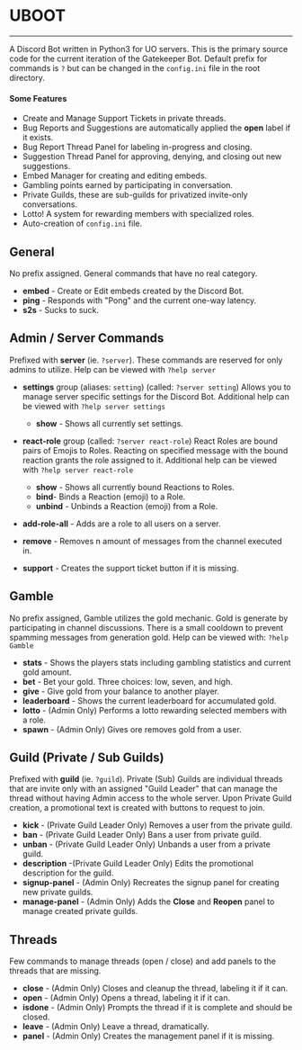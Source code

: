 # UBOOT

------------
A Discord Bot written in Python3 for UO servers. This is the primary source code for the current iteration of the Gatekeeper Bot. Default prefix for commands is `?` but can be changed in the `config.ini` file in the root directory.

#### Some Features
- Create and Manage Support Tickets in private threads.
- Bug Reports and Suggestions are automatically applied the **open** label if it exists.
- Bug Report Thread Panel for labeling in-progress and closing.
- Suggestion Thread Panel for approving, denying, and closing out new suggestions.
- Embed Manager for creating and editing embeds.
- Gambling points earned by participating in conversation.
- Private Guilds, these are sub-guilds for privatized invite-only conversations.
- Lotto! A system for rewarding members with specialized roles.
- Auto-creation of `config.ini` file.

## General
No prefix assigned. General commands that have no real category.
- **embed** - Create or Edit embeds created by the Discord Bot.
- **ping** - Responds with "Pong" and the current one-way latency.
- **s2s** - Sucks to suck.

## Admin / Server Commands
Prefixed with **server** (ie. `?server`). These commands are reserved for only admins to utilize. Help can be viewed with `?help server`
- **settings** group (aliases: `setting`) (called: `?server setting`)
	Allows you to manage server specific settings for the Discord Bot.
	Additional help can be viewed with `?help server settings`
	- **show** - Shows all currently set settings.


- **react-role** group (called: `?server react-role`)
	React Roles are bound pairs of Emojis to Roles. Reacting on specified message with the bound reaction grants the role assigned to it.
	Additional help can be viewed with `?help server react-role`
	- **show** - Shows all currently bound Reactions to Roles.
	- **bind**- Binds a Reaction (emoji) to a Role.
	- **unbind** - Unbinds a Reaction (emoji) from a Role.


- **add-role-all** - Adds are a role to all users on a server.
- **remove** - Removes n amount of messages from the channel executed in.
- **support** - Creates the support ticket button if it is missing.

## Gamble
No prefix assigned, Gamble utilizes the gold mechanic. Gold is generate by participating in channel discussions. There is a small cooldown to prevent spamming messages from generation gold. Help can be viewed with: `?help Gamble`
- **stats** - Shows the players stats including gambling statistics and current gold amount.
- **bet** - Bet your gold. Three choices: low, seven, and high.
- **give** - Give gold from your balance to another player.
- **leaderboard** - Shows the current leaderboard for accumulated gold.
- **lotto** - (Admin Only) Performs a lotto rewarding selected members with a role.
- **spawn** - (Admin Only) Gives ore removes gold from a user.

## Guild (Private / Sub Guilds)
Prefixed with **guild** (ie. `?guild`).
Private (Sub) Guilds are individual threads that are invite only with an assigned "Guild Leader" that can manage the thread without having Admin access to the whole server. Upon Private Guild creation, a promotional text is created with buttons to request to join.
- **kick** - (Private Guild Leader Only) Removes a user from the private guild.
- **ban** - (Private Guild Leader Only) Bans a user from private guild.
- **unban** - (Private Guild Leader Only) Unbands a user from a private guild.
- **description** -(Private Guild Leader Only) Edits the promotional description for the guild.
- **signup-panel** - (Admin Only) Recreates the signup panel for creating new private guilds.
- **manage-panel** - (Admin Only) Adds the **Close** and **Reopen** panel to manage created private guilds.

## Threads
Few commands to manage threads (open / close) and add panels to the threads that are missing.
- **close** - (Admin Only) Closes and cleanup the thread, labeling it if it can.
- **open** - (Admin Only) Opens a thread, labeling it if it can.
- **isdone** - (Admin Only) Prompts the thread if it is complete and should be closed.
- **leave** - (Admin Only) Leave a thread, dramatically.
- **panel** - (Admin Only) Creates the management panel if it is missing.
